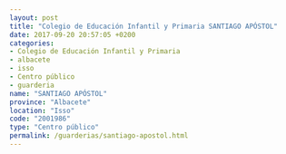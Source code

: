 ```yaml
---
layout: post
title: "Colegio de Educación Infantil y Primaria SANTIAGO APÓSTOL"
date: 2017-09-20 20:57:05 +0200
categories:
- Colegio de Educación Infantil y Primaria
- albacete
- isso
- Centro público
- guarderia
name: "SANTIAGO APÓSTOL"
province: "Albacete"
location: "Isso"
code: "2001986"
type: "Centro público"
permalink: /guarderias/santiago-apostol.html
---
```

